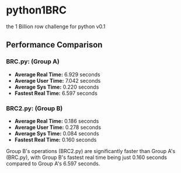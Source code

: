 # python1BRC
the 1 Billion row challenge for python v0.1

## Performance Comparison

### BRC.py: (Group A)

- **Average Real Time:** 6.929 seconds
- **Average User Time:** 7.042 seconds
- **Average Sys Time:** 0.220 seconds
- **Fastest Real Time:** 6.597 seconds

### BRC2.py: (Group B)

- **Average Real Time:** 0.186 seconds
- **Average User Time:** 0.278 seconds
- **Average Sys Time:** 0.084 seconds
- **Fastest Real Time:** 0.160 seconds

Group B's operations (BRC2.py) are significantly faster than Group A's (BRC.py), with Group B's fastest real time being just 0.160 seconds compared to Group A's 6.597 seconds.








